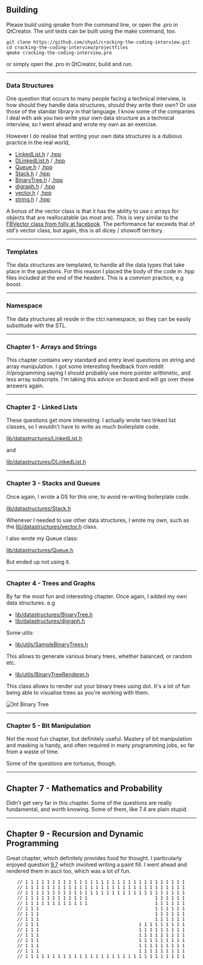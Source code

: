 ## Building

Please build using qmake from the command line, or open the .pro in QtCreator. The unit tests can be built using the make command, too.

```
git clone https://github.com/shyal/cracking-the-coding-interview.git
cd cracking-the-coding-interview/projectfiles
qmake cracking-the-coding-interview.pro
```

or simply open the .pro in QtCreator, build and run.

-------------------------

### Data Structures

One question that occurs to many people facing a technical interview, is how should they handle data structures, should they write their own? Or use those of the standar library in that language. I know some of the companies I deal with ask you two write your own data structure as a technical interview, so I went ahead and wrote my own as an exercise.

However I do realise that writing your own data structures is a dubious practice in the real world, 

- [LinkedList.h](lib/datastructures/LinkedList.h) / [.hpp](lib/datastructures/LinkedList.hpp)
- [DLinkedList.h](lib/datastructures/DLinkedList.h) / [.hpp](lib/datastructures/DLinkedList.hpp)
- [Queue.h](lib/datastructures/Queue.h) / [.hpp](lib/datastructures/Queue.hpp)
- [Stack.h](lib/datastructures/Stack.h) / [.hpp](lib/datastructures/Stack.hpp)
- [BinaryTree.h](lib/datastructures/BinaryTree.h) / [.hpp](lib/datastructures/BinaryTree.hpp)
- [digraph.h](lib/datastructures/digraph.h) / [.hpp](lib/datastructures/digraph.cpp)
- [vector.h](lib/datastructures/vector.h) / [.hpp](lib/datastructures/vector.hpp)
- [string.h](lib/datastructures/string.h) / [.hpp](lib/datastructures/string.hpp)

A bonus of the vector class is that it has the ability to use c arrays for objects that are reallocatable (as most are). This is very similar to the [FBVector class from folly at facebook](https://github.com/facebook/folly/blob/master/folly/docs/FBVector.md). The performance far exceeds that of std's vector class, but again, this is all dicey / showoff territory.

-------------------------

### Templates

The data structures are templated, to handle all the data types that take place in the questions. For this reason I placed the body of the code in .hpp files included at the end of the headers. This is a common practice, e.g boost.


-------------------------

### Namespace

The data structures all reside in the ctci namespace, so they can be easily substitude with the STL.

-------------------------

### Chapter 1 - Arrays and Strings

This chapter contains very standard and entry level questions on string and array manipulation. I got some interesting feedback from reddit /r/programming saying I should probably use more pointer arithmetic, and less array subscripts. I'm taking this advice on board and will go over these answers again.

-------------------------

### Chapter 2 - Linked Lists

These questions get more interesting. I actually wrote two linked list classes, so I wouldn't have to write as much boilerplate code.

[lib/datastructures/LinkedList.h](lib/datastructures/LinkedList.h)

and

[lib/datastructures/DLinkedList.h](lib/datastructures/DLinkedList.h)


-------------------------

### Chapter 3 - Stacks and Queues

Once again, I wrote a DS for this one, to avoid re-writing boilerplate code.

[lib/datastructures/Stack.h](lib/datastructures/Stack.h)

Whenever I needed to use other data structures, I wrote my own, such as the [lib/datastructures/vector.h](lib/datastructures/vector.h) class.

I also wrote my Queue class:

[lib/datastructures/Queue.h](lib/datastructures/Queue.h)

But ended up not using it.

-------------------------

### Chapter 4 - Trees and Graphs

By far the most fun and interesting chapter. Once again, I added my own data structures. e.g

- [lib/datastructures/BinaryTree.h](lib/datastructures/BinaryTree.h)
- [lib/datastructures/digraph.h](lib/datastructures/digraph.h)

Some utils:

- [lib/utils/SampleBinaryTrees.h](lib/utils/SampleBinaryTrees.h)

This allows to generate various binary trees, whether balanced, or random etc.

- [lib/utils/BinaryTreeRenderer.h](lib/utils/BinaryTreeRenderer.h)

This class allows to render out your binary trees using dot. It's a lot of fun being able to visualise trees as you're working with them.

![Int Binary Tree](https://raw.githubusercontent.com/shyal/cracking-the-coding-interview/master/binaryTreeInt.png "Int Binary Tree")

-------------------------

### Chapter 5 - Bit Manipulation

Not the most fun chapter, but definitely useful. Mastery of bit manipulation and masking is handy, and often required in many programming jobs, so far from a waste of time.

Some of the questions are tortuous, though.

-------------------------

## Chapter 7 - Mathematics and Probability

Didn't get very far in this chapter. Some of the questions are really fundamental, and worth knowing. Some of them, like 7.4 are plain stupid.

-------------------------

## Chapter 9 - Recursion and Dynamic Programming

Great chapter, which definitely provides food for thought. I particularly enjoyed question [9.7](9.7-recursionAndDynamicProgramming.cxx) which involved writing a paint fill. I went ahead and rendered them in ascii too, which was a lot of fun.

```
    // 1 1 1 1 1 1 1 1 1 1 1 1 1 1 1 1 1 1 1 1 1 1 1 1 1 1 1 1 1 1
    // 1 1 1 1 1 1 1 1 1 1 1 1 1 1 1 1 1 1 1 1 1 1 1 1 1 1 1 1 1 1
    // 1 1 1 1 1 1 1 1 1 1 1 1 1 1 1 1 1 1 1 1 1 1 1 1 1 1 1 1 1 1
    // 1 1 1 1 1 1 1 1 1 1 1 1                         1 1 1 1 1 1
    // 1 1 1 1 1 1 1 1 1 1 1 1                         1 1 1 1 1 1
    // 1 1 1                                           1 1 1 1 1 1
    // 1 1 1                                           1 1 1 1 1 1
    // 1 1 1                                           1 1 1 1 1 1
    // 1 1 1                                     1 1 1 1 1 1 1 1 1
    // 1 1 1                                     1 1 1 1 1 1 1 1 1
    // 1 1 1                                     1 1 1 1 1 1 1 1 1
    // 1 1 1                                     1 1 1 1 1 1 1 1 1
    // 1 1 1                                     1 1 1 1 1 1 1 1 1
    // 1 1 1                                     1 1 1 1 1 1 1 1 1
    // 1 1 1 1 1 1 1 1 1 1 1 1 1 1 1 1 1 1 1 1 1 1 1 1 1 1 1 1 1 1
```

